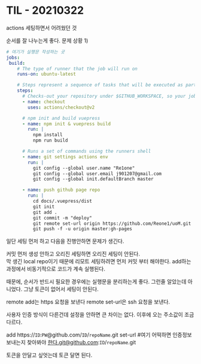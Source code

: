 # TIL - 20210322

actions 세팅하면서 어려웠던 것

순서를 잘 나누는게 좋다.
문제 상황 1)
```yml
# 여기가 실행문 작성하는 곳
jobs:
 build:
    # The type of runner that the job will run on
    runs-on: ubuntu-latest

    # Steps represent a sequence of tasks that will be executed as part of the job
    steps:
      # Checks-out your repository under $GITHUB_WORKSPACE, so your job can access it
      - name: checkout
        uses: actions/checkout@v2

      # npm init and build vuepress
      - name: npm init & vuepress build
        run: |
          npm install
          npm run build

      # Runs a set of commands using the runners shell
      - name: git settings actions env
        run: |
          git config --global user.name "Re1one"
          git config --global user.email j901207@gmail.com
          git config --global init.defaultBranch master

      - name: push github page repo
        run: |
          cd docs/.vuepress/dist
          git init
          git add .
          git commit -m "deploy"
          git remote set-url origin https://github.com/Reone1/uoM.git
          git push -f -u origin master:gh-pages
```
일단 세팅 먼저 하고 다음을 진행안하면 문제가 생긴다.  

커밋 먼저 생성 안하고 오리진 세팅하면 오리진 세팅이 안된다.  
막 생긴 local repo이기 때문에 리모트 세팅하려면 먼저 커밋 부터 해야한다.
add하는 과정에서 비동기적으로 코드가 계속 실행된다.

때문에, 순서가 반드시 필요한 경우에는 실행문을 분리하는게 좋다.
그런줄 알았는데 아니었다.
그냥 
토큰이 없어서 세팅이 안된다.

remote add는 https 요청을 보낸다
remote set-url은 ssh 요청을 보낸다.

사용자 인증 방식이 다른건데 설정을 안하면 큰 차이는 없다.
이후에 오는 주소값이 조금 다르다.

add https://`ID`:`PW`@github.com/`ID`/`repoName`.git
set-url #여기 어떡하면 인증정보 보내는지 찾아봐야 한다.git@github.com:`ID`/`repoName`.git

토큰을 안달고 싶엇는데 토큰 달면 된다.